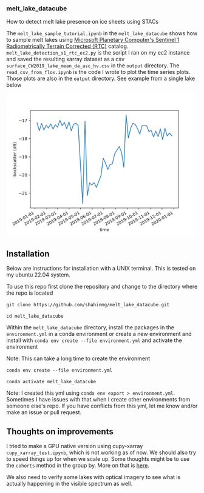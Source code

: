 ### melt_lake_datacube

How to detect melt lake presence on ice sheets using STACs 

The `melt_lake_sample_tutorial.ipynb` in the `melt_lake_datacube` shows how to sample melt lakes using [Microsoft Planetary Computer's Sentinel 1 Radiometrically Terrain Corrected (RTC)](https://planetarycomputer.microsoft.com/dataset/sentinel-1-rtc) catalog. `melt_lake_detection_s1_rtc_ec2.py` is the script I ran on my ec2 instance and saved the resulting xarray dataset as a csv `surface_CW2019_lake_mean_da_asc_hv.csv` in the `output` directory. The `read_csv_from_flox.ipynb` is the code I wrote to plot the time series plots. Those plots are also in the `output` directory. See example from a single lake below 

![plot](./melt_lake_datacube/output/lake_1_backscatter.png)

## Installation
Below are instructions for installation with a UNIX terminal. This is tested on my ubuntu 22.04 system.

To use this repo first clone the repository and change to the directory where the repo is located
```
git clone https://github.com/shahinmg/melt_lake_datacube.git
```
```
cd melt_lake_datacube
```

Within the `melt_lake_datacube` directory, install the packages in the `environment.yml` in a conda environment or create a new environment and install with `conda env create --file environment.yml` and activate the environment  

Note: This can take a long time to create the environment

```
conda env create --file environment.yml
```

```
conda activate melt_lake_datacube
```

Note: I created this yml using `conda env export > environment.yml`. Sometimes I have issues with that when I create other environments from someone else's repo. If you have conflicts from this yml, let me know and/or make an issue or pull request. 

## Thoughts on improvements 
I tried to make a GPU native version using cupy-xarray `cupy_xarray_test.ipynb`, which is not working as of now. We should also try to speed things up for when we scale up. Some thoughts might be to use the `cohorts` method in the group by. More on that is [here](https://flox.readthedocs.io/en/latest/user-stories/climatology.html). 

We also need to verify some lakes with optical imagery to see what is actually happening in the visible spectrum as well. 